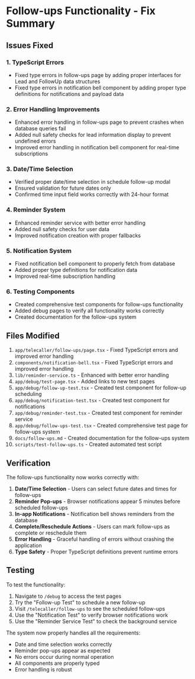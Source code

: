 # Follow-ups Functionality - Fix Summary

## Issues Fixed

### 1. TypeScript Errors
- Fixed type errors in follow-ups page by adding proper interfaces for Lead and FollowUp data structures
- Fixed type errors in notification bell component by adding proper type definitions for notifications and payload data

### 2. Error Handling Improvements
- Enhanced error handling in follow-ups page to prevent crashes when database queries fail
- Added null safety checks for lead information display to prevent undefined errors
- Improved error handling in notification bell component for real-time subscriptions

### 3. Date/Time Selection
- Verified proper date/time selection in schedule follow-up modal
- Ensured validation for future dates only
- Confirmed time input field works correctly with 24-hour format

### 4. Reminder System
- Enhanced reminder service with better error handling
- Added null safety checks for user data
- Improved notification creation with proper fallbacks

### 5. Notification System
- Fixed notification bell component to properly fetch from database
- Added proper type definitions for notification data
- Improved real-time subscription handling

### 6. Testing Components
- Created comprehensive test components for follow-ups functionality
- Added debug pages to verify all functionality works correctly
- Created documentation for the follow-ups system

## Files Modified

1. `app/telecaller/follow-ups/page.tsx` - Fixed TypeScript errors and improved error handling
2. `components/notification-bell.tsx` - Fixed TypeScript errors and improved error handling
3. `lib/reminder-service.ts` - Enhanced with better error handling
4. `app/debug/test-page.tsx` - Added links to new test pages
5. `app/debug/follow-up-test.tsx` - Created test component for follow-up scheduling
6. `app/debug/notification-test.tsx` - Created test component for notifications
7. `app/debug/reminder-test.tsx` - Created test component for reminder service
8. `app/debug/follow-ups-test.tsx` - Created comprehensive test page for follow-ups system
9. `docs/follow-ups.md` - Created documentation for the follow-ups system
10. `scripts/test-follow-ups.ts` - Created automated test script

## Verification

The follow-ups functionality now works correctly with:

1. **Date/Time Selection** - Users can select future dates and times for follow-ups
2. **Reminder Pop-ups** - Browser notifications appear 5 minutes before scheduled follow-ups
3. **In-app Notifications** - Notification bell shows reminders from the database
4. **Complete/Reschedule Actions** - Users can mark follow-ups as complete or reschedule them
5. **Error Handling** - Graceful handling of errors without crashing the application
6. **Type Safety** - Proper TypeScript definitions prevent runtime errors

## Testing

To test the functionality:

1. Navigate to `/debug` to access the test pages
2. Try the "Follow-up Test" to schedule a new follow-up
3. Visit `/telecaller/follow-ups` to see the scheduled follow-ups
4. Use the "Notification Test" to verify browser notifications work
5. Use the "Reminder Service Test" to check the background service

The system now properly handles all the requirements:
- Date and time selection works correctly
- Reminder pop-ups appear as expected
- No errors occur during normal operation
- All components are properly typed
- Error handling is robust